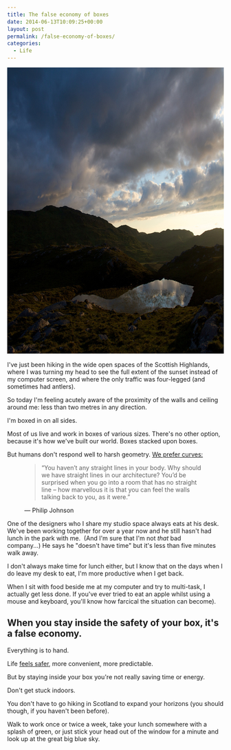 ```yaml
---
title: The false economy of boxes
date: 2014-06-13T10:09:25+00:00
layout: post
permalink: /false-economy-of-boxes/
categories:
  - Life
---
```

<img src="/media/false-economy-of-boxes.jpg" alt="" width="1000" height="666" class="alignnone size-full wp-image-1957" />

I've just been hiking in the wide open spaces of the Scottish Highlands, where I was turning my head to see the full extent of the sunset instead of my computer screen, and where the only traffic was four-legged (and sometimes had antlers).&nbsp;

So&nbsp;today I'm feeling acutely aware of the proximity of the walls and ceiling around me: less than two metres in any direction.

I'm boxed in on all sides.

Most of us live and work in boxes of various sizes. There's no other option, because it's how we've built our world. Boxes stacked upon boxes.

But humans don't respond well to harsh geometry. <a href="http://www.fastcodesign.com/3020075/why-our-brains-love-curvy-architecture">We prefer curves:</a></p><figure>

<blockquote>
    <span>&#8220;</span>You haven’t any straight lines in your body. Why should we have straight lines in our architecture? You’d be surprised when you go into a room that has no straight line – how marvellous it is that you can feel the walls talking back to you, as it were.<span>&#8221;</span>
  </blockquote>

<figcaption class="source">&mdash; Philip Johnson</figcaption>

</figure>

One of the designers who I share my studio space always eats at his desk. We've been working together for over a year now and he still hasn't had lunch in the park with me. &nbsp;(And I'm sure that I'm not&nbsp;<em>that</em>&nbsp;bad company...)&nbsp;He says he "doesn't have time" but it's less than five minutes walk away.

I don't always make time for lunch either, but I know that on the days when I do leave my desk to eat, I'm more productive when I get back.

When I sit with food beside me at my computer and try to multi-task, I actually get less done. If you've ever tried to eat an apple whilst using a mouse and keyboard, you'll know how farcical the situation can become).

## When you stay inside the safety of your box, it's a false economy. 

Everything is to hand.

Life <a href="http://greig.cc/journal/2013/6/you-will-never-be-ready">feels safer</a>, more convenient, more predictable.

But by staying inside your box you're not really saving time or energy.

Don't get stuck indoors.

You don't have to go hiking in Scotland to expand your horizons (you should though, if you haven't been before).

Walk to work once or twice a week, take your lunch somewhere with a splash of green, or just stick your head out of the window for a minute and look up at the great big blue sky.&nbsp;